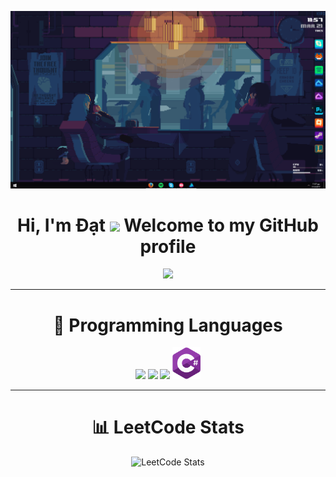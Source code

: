 <p align="center">
  <a href="https://github.com/dat-hoangnguyentuandat/dat-hoangnguyentuandat/blob/main/Banner.gif">
    <img src="Banner.gif" alt="Banner">
  </a>
</p>

<h1 align="center">
  Hi, I'm Đạt 
  <img src="https://github.com/dat-hoangnguyentuandat/dat-hoangnguyentuandat/blob/main/Image/Hello.gif" width="5%"> 
  Welcome to my GitHub profile
</h1>

<p align="center">
  <a href="https://github.com/dat-hoangnguyentuandat">
    <img src="https://github-readme-stats.vercel.app/api?username=dat-hoangnguyentuandat&show_icons=true&theme=transparent">
  </a>
</p>

---

<h1 align="center">🧠 Programming Languages</h1>
<p align="center">
  <img src='https://github.com/dat-hoangnguyentuandat/dat-hoangnguyentuandat/blob/main/Image/C.svg' width='50'/>
  <img src='https://github.com/dat-hoangnguyentuandat/dat-hoangnguyentuandat/blob/main/Image/CPP.svg' width='50'/> 
  <img src='https://github.com/dat-hoangnguyentuandat/dat-hoangnguyentuandat/blob/main/Image/Dart.svg' width='45'/>
  <img src='https://github.com/dat-hoangnguyentuandat/dat-hoangnguyentuandat/blob/main/Image/Csharp.svg' width='45'/>
</p>

---

<h1 align="center">📊 LeetCode Stats</h1>
<p align="center">
  <img src="https://leetcard.jacoblin.cool/hoangdatlnbp?ext=heatmap" alt="LeetCode Stats" />
</p>

<!--
**edisonlee55/edisonlee55** is a ✨ _special_ ✨ repository because its `README.md` (this file) appears on your GitHub profile.

Here are some ideas to get you started:

- 🔭 I’m currently working on ...
- 🌱 I’m currently learning ...
- 👯 I’m looking to collaborate on ...
- 🤔 I’m looking for help with ...
- 💬 Ask me about ...
- 📫 How to reach me: ...
- 😄 Pronouns: ...
- ⚡ Fun fact: ...
-->
